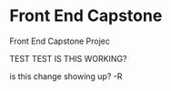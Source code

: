 # Front End Capstone
Front End Capstone Projec

TEST TEST IS THIS WORKING?

is this change showing up? -R

